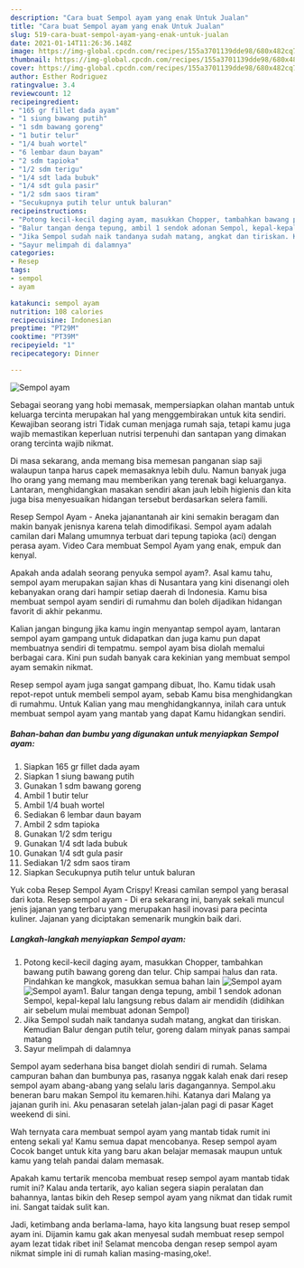 ```yaml
---
description: "Cara buat Sempol ayam yang enak Untuk Jualan"
title: "Cara buat Sempol ayam yang enak Untuk Jualan"
slug: 519-cara-buat-sempol-ayam-yang-enak-untuk-jualan
date: 2021-01-14T11:26:36.148Z
image: https://img-global.cpcdn.com/recipes/155a3701139dde98/680x482cq70/sempol-ayam-foto-resep-utama.jpg
thumbnail: https://img-global.cpcdn.com/recipes/155a3701139dde98/680x482cq70/sempol-ayam-foto-resep-utama.jpg
cover: https://img-global.cpcdn.com/recipes/155a3701139dde98/680x482cq70/sempol-ayam-foto-resep-utama.jpg
author: Esther Rodriguez
ratingvalue: 3.4
reviewcount: 12
recipeingredient:
- "165 gr fillet dada ayam"
- "1 siung bawang putih"
- "1 sdm bawang goreng"
- "1 butir telur"
- "1/4 buah wortel"
- "6 lembar daun bayam"
- "2 sdm tapioka"
- "1/2 sdm terigu"
- "1/4 sdt lada bubuk"
- "1/4 sdt gula pasir"
- "1/2 sdm saos tiram"
- "Secukupnya putih telur untuk baluran"
recipeinstructions:
- "Potong kecil-kecil daging ayam, masukkan Chopper, tambahkan bawang putih bawang goreng dan telur. Chip sampai halus dan rata. Pindahkan ke mangkok, masukkan semua bahan lain"
- "Balur tangan denga tepung, ambil 1 sendok adonan Sempol, kepal-kepal lalu langsung rebus dalam air mendidih (didihkan air sebelum mulai membuat adonan Sempol)"
- "Jika Sempol sudah naik tandanya sudah matang, angkat dan tiriskan. Kemudian Balur dengan putih telur, goreng dalam minyak panas sampai matang"
- "Sayur melimpah di dalamnya"
categories:
- Resep
tags:
- sempol
- ayam

katakunci: sempol ayam 
nutrition: 108 calories
recipecuisine: Indonesian
preptime: "PT29M"
cooktime: "PT39M"
recipeyield: "1"
recipecategory: Dinner

---
```



![Sempol ayam](https://img-global.cpcdn.com/recipes/155a3701139dde98/680x482cq70/sempol-ayam-foto-resep-utama.jpg)

Sebagai seorang yang hobi memasak, mempersiapkan olahan mantab untuk keluarga tercinta merupakan hal yang menggembirakan untuk kita sendiri. Kewajiban seorang istri Tidak cuman menjaga rumah saja, tetapi kamu juga wajib memastikan keperluan nutrisi terpenuhi dan santapan yang dimakan orang tercinta wajib nikmat.

Di masa  sekarang, anda memang bisa memesan panganan siap saji walaupun tanpa harus capek memasaknya lebih dulu. Namun banyak juga lho orang yang memang mau memberikan yang terenak bagi keluarganya. Lantaran, menghidangkan masakan sendiri akan jauh lebih higienis dan kita juga bisa menyesuaikan hidangan tersebut berdasarkan selera famili. 

Resep Sempol Ayam - Aneka jajanantanah air kini semakin beragam dan makin banyak jenisnya karena telah dimodifikasi. Sempol ayam adalah camilan dari Malang umumnya terbuat dari tepung tapioka (aci) dengan perasa ayam. Video Cara membuat Sempol Ayam yang enak, empuk dan kenyal.

Apakah anda adalah seorang penyuka sempol ayam?. Asal kamu tahu, sempol ayam merupakan sajian khas di Nusantara yang kini disenangi oleh kebanyakan orang dari hampir setiap daerah di Indonesia. Kamu bisa membuat sempol ayam sendiri di rumahmu dan boleh dijadikan hidangan favorit di akhir pekanmu.

Kalian jangan bingung jika kamu ingin menyantap sempol ayam, lantaran sempol ayam gampang untuk didapatkan dan juga kamu pun dapat membuatnya sendiri di tempatmu. sempol ayam bisa diolah memalui berbagai cara. Kini pun sudah banyak cara kekinian yang membuat sempol ayam semakin nikmat.

Resep sempol ayam juga sangat gampang dibuat, lho. Kamu tidak usah repot-repot untuk membeli sempol ayam, sebab Kamu bisa menghidangkan di rumahmu. Untuk Kalian yang mau menghidangkannya, inilah cara untuk membuat sempol ayam yang mantab yang dapat Kamu hidangkan sendiri.

<!--inarticleads1-->

##### Bahan-bahan dan bumbu yang digunakan untuk menyiapkan Sempol ayam:

1. Siapkan 165 gr fillet dada ayam
1. Siapkan 1 siung bawang putih
1. Gunakan 1 sdm bawang goreng
1. Ambil 1 butir telur
1. Ambil 1/4 buah wortel
1. Sediakan 6 lembar daun bayam
1. Ambil 2 sdm tapioka
1. Gunakan 1/2 sdm terigu
1. Gunakan 1/4 sdt lada bubuk
1. Gunakan 1/4 sdt gula pasir
1. Sediakan 1/2 sdm saos tiram
1. Siapkan Secukupnya putih telur untuk baluran


Yuk coba Resep Sempol Ayam Crispy! Kreasi camilan sempol yang berasal dari kota. Resep sempol ayam - Di era sekarang ini, banyak sekali muncul jenis jajanan yang terbaru yang merupakan hasil inovasi para pecinta kuliner. Jajanan yang diciptakan semenarik mungkin baik dari. 

<!--inarticleads2-->

##### Langkah-langkah menyiapkan Sempol ayam:

1. Potong kecil-kecil daging ayam, masukkan Chopper, tambahkan bawang putih bawang goreng dan telur. Chip sampai halus dan rata. Pindahkan ke mangkok, masukkan semua bahan lain
<img src="https://img-global.cpcdn.com/steps/a3266ae881e58259/160x128cq70/sempol-ayam-langkah-memasak-1-foto.jpg" alt="Sempol ayam"><img src="https://img-global.cpcdn.com/steps/a26c320663f91509/160x128cq70/sempol-ayam-langkah-memasak-1-foto.jpg" alt="Sempol ayam">1. Balur tangan denga tepung, ambil 1 sendok adonan Sempol, kepal-kepal lalu langsung rebus dalam air mendidih (didihkan air sebelum mulai membuat adonan Sempol)
1. Jika Sempol sudah naik tandanya sudah matang, angkat dan tiriskan. Kemudian Balur dengan putih telur, goreng dalam minyak panas sampai matang
1. Sayur melimpah di dalamnya


Sempol ayam sederhana bisa banget diolah sendiri di rumah. Selama campuran bahan dan bumbunya pas, rasanya nggak kalah enak dari resep sempol ayam abang-abang yang selalu laris dagangannya. Sempol.aku beneran baru makan Sempol itu kemaren.hihi. Katanya dari Malang ya jajanan gurih ini. Aku penasaran setelah jalan-jalan pagi di pasar Kaget weekend di sini. 

Wah ternyata cara membuat sempol ayam yang mantab tidak rumit ini enteng sekali ya! Kamu semua dapat mencobanya. Resep sempol ayam Cocok banget untuk kita yang baru akan belajar memasak maupun untuk kamu yang telah pandai dalam memasak.

Apakah kamu tertarik mencoba membuat resep sempol ayam mantab tidak rumit ini? Kalau anda tertarik, ayo kalian segera siapin peralatan dan bahannya, lantas bikin deh Resep sempol ayam yang nikmat dan tidak rumit ini. Sangat taidak sulit kan. 

Jadi, ketimbang anda berlama-lama, hayo kita langsung buat resep sempol ayam ini. Dijamin kamu gak akan menyesal sudah membuat resep sempol ayam lezat tidak ribet ini! Selamat mencoba dengan resep sempol ayam nikmat simple ini di rumah kalian masing-masing,oke!.

